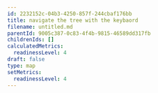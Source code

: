 ```yaml
---
id: 2232152c-04b3-4250-857f-244cbaf176bb
title: navigate the tree with the keybaord
filename: untitled.md
parentId: 9005c387-0c83-4f4b-9815-46589dd317fb
childrenIds: []
calculatedMetrics:
  readinessLevel: 4
draft: false
type: map
setMetrics:
  readinessLevel: 4
---
```

